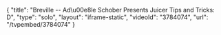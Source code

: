 {
    "title": "Breville -- Ad\u00e8le Schober Presents Juicer Tips and Tricks: D",
    "type": "solo",
    "layout": "iframe-static",
    "videoId": "3784074",
    "url": "\/tvpembed\/3784074"
}